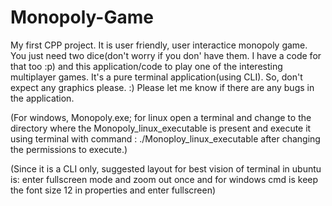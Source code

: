 # Monopoly-Game
My first CPP project.
It is user friendly, user interactice monopoly game.
You just need two dice(don't worry if you don' have them. I have a code for that too :p) and this application/code to play one of the interesting multiplayer games.
It's a pure terminal application(using CLI). So, don't expect any graphics please. :)
Please let me know if there are any bugs in the application.

(For windows, Monopoly.exe; for linux open a terminal and change to the directory where the Monopoly_linux_executable is present and execute it using terminal with command : ./Monoploy_linux_executable after changing the permissions to execute.)

(Since it is a CLI only, suggested layout for best vision of terminal in ubuntu is: enter fullscreen mode and zoom out once and for windows cmd is keep the font size 12 in properties and enter fullscreen)
